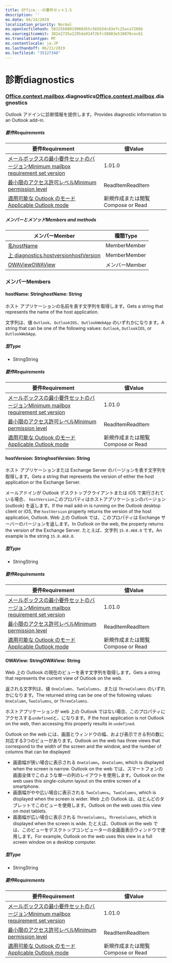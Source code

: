 ```yaml
---
title: Office.--の要件セット1.5
description: ''
ms.date: 04/24/2019
localization_priority: Normal
ms.openlocfilehash: 58325b88019988d55c565b5dc83efc25aca7266b
ms.sourcegitcommit: 382e2735a1295da914f2bfc38883e518070cec61
ms.translationtype: MT
ms.contentlocale: ja-JP
ms.lasthandoff: 06/21/2019
ms.locfileid: "35127346"
---
```

# <a name="diagnostics"></a><span data-ttu-id="9cee0-102">診断</span><span class="sxs-lookup"><span data-stu-id="9cee0-102">diagnostics</span></span>

### <a name="officeofficemdcontextofficecontextmdmailboxofficecontextmailboxmddiagnostics"></a><span data-ttu-id="9cee0-103">[Office](Office.md)[.context](Office.context.md)[.mailbox](Office.context.mailbox.md).diagnostics</span><span class="sxs-lookup"><span data-stu-id="9cee0-103">[Office](Office.md)[.context](Office.context.md)[.mailbox](Office.context.mailbox.md).diagnostics</span></span>

<span data-ttu-id="9cee0-104">Outlook アドインに診断情報を提供します。</span><span class="sxs-lookup"><span data-stu-id="9cee0-104">Provides diagnostic information to an Outlook add-in.</span></span>

##### <a name="requirements"></a><span data-ttu-id="9cee0-105">要件</span><span class="sxs-lookup"><span data-stu-id="9cee0-105">Requirements</span></span>

|<span data-ttu-id="9cee0-106">要件</span><span class="sxs-lookup"><span data-stu-id="9cee0-106">Requirement</span></span>| <span data-ttu-id="9cee0-107">値</span><span class="sxs-lookup"><span data-stu-id="9cee0-107">Value</span></span>|
|---|---|
|[<span data-ttu-id="9cee0-108">メールボックスの最小要件セットのバージョン</span><span class="sxs-lookup"><span data-stu-id="9cee0-108">Minimum mailbox requirement set version</span></span>](/office/dev/add-ins/reference/requirement-sets/outlook-api-requirement-sets)| <span data-ttu-id="9cee0-109">1.0</span><span class="sxs-lookup"><span data-stu-id="9cee0-109">1.0</span></span>|
|[<span data-ttu-id="9cee0-110">最小限のアクセス許可レベル</span><span class="sxs-lookup"><span data-stu-id="9cee0-110">Minimum permission level</span></span>](/outlook/add-ins/understanding-outlook-add-in-permissions)| <span data-ttu-id="9cee0-111">ReadItem</span><span class="sxs-lookup"><span data-stu-id="9cee0-111">ReadItem</span></span>|
|[<span data-ttu-id="9cee0-112">適用可能な Outlook のモード</span><span class="sxs-lookup"><span data-stu-id="9cee0-112">Applicable Outlook mode</span></span>](/outlook/add-ins/#extension-points)| <span data-ttu-id="9cee0-113">新規作成または閲覧</span><span class="sxs-lookup"><span data-stu-id="9cee0-113">Compose or Read</span></span>|

##### <a name="members-and-methods"></a><span data-ttu-id="9cee0-114">メンバーとメソッド</span><span class="sxs-lookup"><span data-stu-id="9cee0-114">Members and methods</span></span>

| <span data-ttu-id="9cee0-115">メンバー</span><span class="sxs-lookup"><span data-stu-id="9cee0-115">Member</span></span> | <span data-ttu-id="9cee0-116">種類</span><span class="sxs-lookup"><span data-stu-id="9cee0-116">Type</span></span> |
|--------|------|
| [<span data-ttu-id="9cee0-117">名</span><span class="sxs-lookup"><span data-stu-id="9cee0-117">hostName</span></span>](#hostname-string) | <span data-ttu-id="9cee0-118">Member</span><span class="sxs-lookup"><span data-stu-id="9cee0-118">Member</span></span> |
| [<span data-ttu-id="9cee0-119">上 diagnostics.hostversion</span><span class="sxs-lookup"><span data-stu-id="9cee0-119">hostVersion</span></span>](#hostversion-string) | <span data-ttu-id="9cee0-120">Member</span><span class="sxs-lookup"><span data-stu-id="9cee0-120">Member</span></span> |
| [<span data-ttu-id="9cee0-121">OWAView</span><span class="sxs-lookup"><span data-stu-id="9cee0-121">OWAView</span></span>](#owaview-string) | <span data-ttu-id="9cee0-122">メンバー</span><span class="sxs-lookup"><span data-stu-id="9cee0-122">Member</span></span> |

### <a name="members"></a><span data-ttu-id="9cee0-123">メンバー</span><span class="sxs-lookup"><span data-stu-id="9cee0-123">Members</span></span>

#### <a name="hostname-string"></a><span data-ttu-id="9cee0-124">hostName: String</span><span class="sxs-lookup"><span data-stu-id="9cee0-124">hostName: String</span></span>

<span data-ttu-id="9cee0-125">ホスト アプリケーションの名前を表す文字列を取得します。</span><span class="sxs-lookup"><span data-stu-id="9cee0-125">Gets a string that represents the name of the host application.</span></span>

<span data-ttu-id="9cee0-126">文字列は、値 `Outlook`、`OutlookIOS`、`OutlookWebApp` のいずれかになります。</span><span class="sxs-lookup"><span data-stu-id="9cee0-126">A string that can be one of the following values: `Outlook`, `OutlookIOS`, or `OutlookWebApp`.</span></span>

##### <a name="type"></a><span data-ttu-id="9cee0-127">型</span><span class="sxs-lookup"><span data-stu-id="9cee0-127">Type</span></span>

*   <span data-ttu-id="9cee0-128">String</span><span class="sxs-lookup"><span data-stu-id="9cee0-128">String</span></span>

##### <a name="requirements"></a><span data-ttu-id="9cee0-129">要件</span><span class="sxs-lookup"><span data-stu-id="9cee0-129">Requirements</span></span>

|<span data-ttu-id="9cee0-130">要件</span><span class="sxs-lookup"><span data-stu-id="9cee0-130">Requirement</span></span>| <span data-ttu-id="9cee0-131">値</span><span class="sxs-lookup"><span data-stu-id="9cee0-131">Value</span></span>|
|---|---|
|[<span data-ttu-id="9cee0-132">メールボックスの最小要件セットのバージョン</span><span class="sxs-lookup"><span data-stu-id="9cee0-132">Minimum mailbox requirement set version</span></span>](/office/dev/add-ins/reference/requirement-sets/outlook-api-requirement-sets)| <span data-ttu-id="9cee0-133">1.0</span><span class="sxs-lookup"><span data-stu-id="9cee0-133">1.0</span></span>|
|[<span data-ttu-id="9cee0-134">最小限のアクセス許可レベル</span><span class="sxs-lookup"><span data-stu-id="9cee0-134">Minimum permission level</span></span>](/outlook/add-ins/understanding-outlook-add-in-permissions)| <span data-ttu-id="9cee0-135">ReadItem</span><span class="sxs-lookup"><span data-stu-id="9cee0-135">ReadItem</span></span>|
|[<span data-ttu-id="9cee0-136">適用可能な Outlook のモード</span><span class="sxs-lookup"><span data-stu-id="9cee0-136">Applicable Outlook mode</span></span>](/outlook/add-ins/#extension-points)| <span data-ttu-id="9cee0-137">新規作成または閲覧</span><span class="sxs-lookup"><span data-stu-id="9cee0-137">Compose or Read</span></span>|

#### <a name="hostversion-string"></a><span data-ttu-id="9cee0-138">hostVersion: String</span><span class="sxs-lookup"><span data-stu-id="9cee0-138">hostVersion: String</span></span>

<span data-ttu-id="9cee0-139">ホスト アプリケーションまたは Exchange Server のバージョンを表す文字列を取得します。</span><span class="sxs-lookup"><span data-stu-id="9cee0-139">Gets a string that represents the version of either the host application or the Exchange Server.</span></span>

<span data-ttu-id="9cee0-140">メールアドインが Outlook デスクトップクライアントまたは iOS で実行されている場合、 `hostVersion`このプロパティはホストアプリケーションのバージョン (outlook) を返します。</span><span class="sxs-lookup"><span data-stu-id="9cee0-140">If the mail add-in is running on the Outlook desktop client or iOS, the `hostVersion` property returns the version of the host application, Outlook.</span></span> <span data-ttu-id="9cee0-141">Web 上の Outlook では、このプロパティは Exchange サーバーのバージョンを返します。</span><span class="sxs-lookup"><span data-stu-id="9cee0-141">In Outlook on the web, the property returns the version of the Exchange Server.</span></span> <span data-ttu-id="9cee0-142">たとえば、文字列 `15.0.468.0` です。</span><span class="sxs-lookup"><span data-stu-id="9cee0-142">An example is the string `15.0.468.0`.</span></span>

##### <a name="type"></a><span data-ttu-id="9cee0-143">型</span><span class="sxs-lookup"><span data-stu-id="9cee0-143">Type</span></span>

*   <span data-ttu-id="9cee0-144">String</span><span class="sxs-lookup"><span data-stu-id="9cee0-144">String</span></span>

##### <a name="requirements"></a><span data-ttu-id="9cee0-145">要件</span><span class="sxs-lookup"><span data-stu-id="9cee0-145">Requirements</span></span>

|<span data-ttu-id="9cee0-146">要件</span><span class="sxs-lookup"><span data-stu-id="9cee0-146">Requirement</span></span>| <span data-ttu-id="9cee0-147">値</span><span class="sxs-lookup"><span data-stu-id="9cee0-147">Value</span></span>|
|---|---|
|[<span data-ttu-id="9cee0-148">メールボックスの最小要件セットのバージョン</span><span class="sxs-lookup"><span data-stu-id="9cee0-148">Minimum mailbox requirement set version</span></span>](/office/dev/add-ins/reference/requirement-sets/outlook-api-requirement-sets)| <span data-ttu-id="9cee0-149">1.0</span><span class="sxs-lookup"><span data-stu-id="9cee0-149">1.0</span></span>|
|[<span data-ttu-id="9cee0-150">最小限のアクセス許可レベル</span><span class="sxs-lookup"><span data-stu-id="9cee0-150">Minimum permission level</span></span>](/outlook/add-ins/understanding-outlook-add-in-permissions)| <span data-ttu-id="9cee0-151">ReadItem</span><span class="sxs-lookup"><span data-stu-id="9cee0-151">ReadItem</span></span>|
|[<span data-ttu-id="9cee0-152">適用可能な Outlook のモード</span><span class="sxs-lookup"><span data-stu-id="9cee0-152">Applicable Outlook mode</span></span>](/outlook/add-ins/#extension-points)| <span data-ttu-id="9cee0-153">新規作成または閲覧</span><span class="sxs-lookup"><span data-stu-id="9cee0-153">Compose or Read</span></span>|

#### <a name="owaview-string"></a><span data-ttu-id="9cee0-154">OWAView: String</span><span class="sxs-lookup"><span data-stu-id="9cee0-154">OWAView: String</span></span>

<span data-ttu-id="9cee0-155">Web 上の Outlook の現在のビューを表す文字列を取得します。</span><span class="sxs-lookup"><span data-stu-id="9cee0-155">Gets a string that represents the current view of Outlook on the web.</span></span>

<span data-ttu-id="9cee0-156">返される文字列は、値 `OneColumn`、`TwoColumns`、または `ThreeColumns` のいずれかになります。</span><span class="sxs-lookup"><span data-stu-id="9cee0-156">The returned string can be one of the following values: `OneColumn`, `TwoColumns`, or `ThreeColumns`.</span></span>

<span data-ttu-id="9cee0-157">ホストアプリケーションが web 上の Outlook ではない場合、このプロパティにアクセスする`undefined`と、になります。</span><span class="sxs-lookup"><span data-stu-id="9cee0-157">If the host application is not Outlook on the web, then accessing this property results in `undefined`.</span></span>

<span data-ttu-id="9cee0-158">Outlook on the web には、画面とウィンドウの幅、および表示できる列の数に対応する3つのビューがあります。</span><span class="sxs-lookup"><span data-stu-id="9cee0-158">Outlook on the web has three views that correspond to the width of the screen and the window, and the number of columns that can be displayed:</span></span>

*   <span data-ttu-id="9cee0-159">画面幅が狭い場合に表示される `OneColumn`。</span><span class="sxs-lookup"><span data-stu-id="9cee0-159">`OneColumn`, which is displayed when the screen is narrow.</span></span> <span data-ttu-id="9cee0-160">Outlook on the web では、スマートフォンの画面全体でこのような単一の列のレイアウトを使用します。</span><span class="sxs-lookup"><span data-stu-id="9cee0-160">Outlook on the web uses this single-column layout on the entire screen of a smartphone.</span></span>
*   <span data-ttu-id="9cee0-161">画面幅がやや広い場合に表示される `TwoColumns`。</span><span class="sxs-lookup"><span data-stu-id="9cee0-161">`TwoColumns`, which is displayed when the screen is wider.</span></span> <span data-ttu-id="9cee0-162">Web 上の Outlook は、ほとんどのタブレットでこのビューを使用します。</span><span class="sxs-lookup"><span data-stu-id="9cee0-162">Outlook on the web uses this view on most tablets.</span></span>
*   <span data-ttu-id="9cee0-163">画面幅が広い場合に表示される `ThreeColumns`。</span><span class="sxs-lookup"><span data-stu-id="9cee0-163">`ThreeColumns`, which is displayed when the screen is wide.</span></span> <span data-ttu-id="9cee0-164">たとえば、Outlook on the web では、このビューをデスクトップコンピューターの全画面表示ウィンドウで使用します。</span><span class="sxs-lookup"><span data-stu-id="9cee0-164">For example, Outlook on the web uses this view in a full screen window on a desktop computer.</span></span>

##### <a name="type"></a><span data-ttu-id="9cee0-165">型</span><span class="sxs-lookup"><span data-stu-id="9cee0-165">Type</span></span>

*   <span data-ttu-id="9cee0-166">String</span><span class="sxs-lookup"><span data-stu-id="9cee0-166">String</span></span>

##### <a name="requirements"></a><span data-ttu-id="9cee0-167">要件</span><span class="sxs-lookup"><span data-stu-id="9cee0-167">Requirements</span></span>

|<span data-ttu-id="9cee0-168">要件</span><span class="sxs-lookup"><span data-stu-id="9cee0-168">Requirement</span></span>| <span data-ttu-id="9cee0-169">値</span><span class="sxs-lookup"><span data-stu-id="9cee0-169">Value</span></span>|
|---|---|
|[<span data-ttu-id="9cee0-170">メールボックスの最小要件セットのバージョン</span><span class="sxs-lookup"><span data-stu-id="9cee0-170">Minimum mailbox requirement set version</span></span>](/office/dev/add-ins/reference/requirement-sets/outlook-api-requirement-sets)| <span data-ttu-id="9cee0-171">1.0</span><span class="sxs-lookup"><span data-stu-id="9cee0-171">1.0</span></span>|
|[<span data-ttu-id="9cee0-172">最小限のアクセス許可レベル</span><span class="sxs-lookup"><span data-stu-id="9cee0-172">Minimum permission level</span></span>](/outlook/add-ins/understanding-outlook-add-in-permissions)| <span data-ttu-id="9cee0-173">ReadItem</span><span class="sxs-lookup"><span data-stu-id="9cee0-173">ReadItem</span></span>|
|[<span data-ttu-id="9cee0-174">適用可能な Outlook のモード</span><span class="sxs-lookup"><span data-stu-id="9cee0-174">Applicable Outlook mode</span></span>](/outlook/add-ins/#extension-points)| <span data-ttu-id="9cee0-175">新規作成または閲覧</span><span class="sxs-lookup"><span data-stu-id="9cee0-175">Compose or Read</span></span>|
